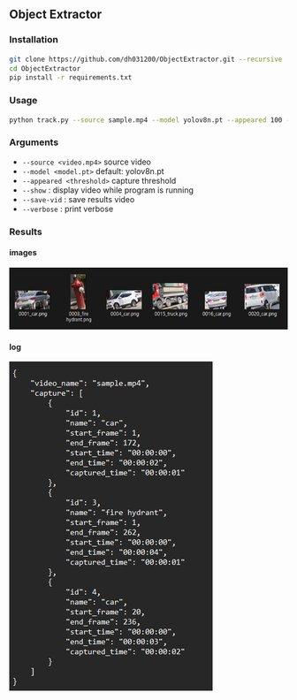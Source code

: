 ## Object Extractor

### Installation

```bash
git clone https://github.com/dh031200/ObjectExtractor.git --recursive
cd ObjectExtractor
pip install -r requirements.txt
```

### Usage

```bash
python track.py --source sample.mp4 --model yolov8n.pt --appeared 100 --save-vid
```

### Arguments

* `--source <video.mp4>` source video
* `--model <model.pt>` default: yolov8n.pt
* `--appeared <threshold>` capture threshold
* `--show` : display video while program is running
* `--save-vid` : save results video
* `--verbose` : print verbose

### Results

#### images

![img_1.png](assets/img_1.png)

#### log

![img_2.png](assets/img_2.png)